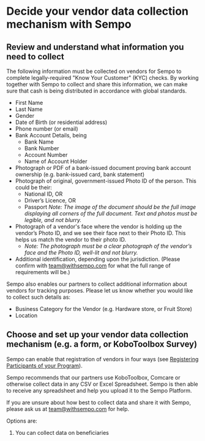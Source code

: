# Decide your vendor data collection mechanism with Sempo

## **Review and understand what information you need to collect** 

The following information must be collected on vendors for Sempo to complete legally-required "Know Your Customer" \(KYC\) checks. By working together with Sempo to collect and share this information, we can make sure that cash is being distributed in accordance with global standards.

* First Name
* Last Name
* Gender
* Date of Birth \(or residential address\)
* Phone number \(or email\)
* Bank Account Details, being
  * Bank Name
  * Bank Number
  * Account Number
  * Name of Account Holder 
* Photograph or PDF of a bank-issued document proving bank account ownership \(e.g. bank-issued card, bank statement\) 
* Photograph of original, government-issued Photo ID of the person. This could be their:
  * National ID, OR
  * Driver’s Licence, OR
  * Passport _Note: The image of the document should be the full image displaying all corners of the full document. Text and photos must be legible, and not blurry._ 
* Photograph of a vendor's face where the vendor is holding up the vendor’s Photo ID, and we see their face next to their Photo ID. This helps us match the vendor to their photo ID. 
  * _Note: The photograph must be a clear photograph of the vendor’s face and the Photo ID, well-lit and not blurry._
* Additional identification, depending upon the jurisdiction. \(Please confirm with team@withsempo.com for what the full range of requirements will be.\)

Sempo also enables our partners to collect additional information about vendors for tracking purposes. Please let us know whether you would like to collect such details as:

* Business Category for the Vendor \(e.g. Hardware store, or Fruit Store\) 
* Location

## Choose and set up your vendor data collection mechanism \(e.g. a form, or KoboToolbox Survey\) 

Sempo can enable that registration of vendors in four ways \(see [Registering Participants of your Program](../../sempo-dashboard/how-to-register-participants.md)\). 

Sempo recommends that our partners use KoboToolbox, Comcare or otherwise collect data in any CSV or Excel Spreadsheet. Sempo is then able to receive any spreadsheet and help you upload it to the Sempo Platform.

If you are unsure about how best to collect data and share it with Sempo, please ask us at [team@withsempo.com](mailto:team@withsempo.com) for help. 

Options are:

1. You can collect data on beneficiaries 

